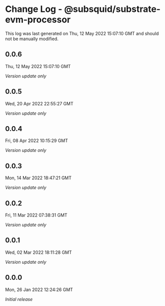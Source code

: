 # Change Log - @subsquid/substrate-evm-processor

This log was last generated on Thu, 12 May 2022 15:07:10 GMT and should not be manually modified.

## 0.0.6
Thu, 12 May 2022 15:07:10 GMT

_Version update only_

## 0.0.5
Wed, 20 Apr 2022 22:55:27 GMT

_Version update only_

## 0.0.4
Fri, 08 Apr 2022 10:15:29 GMT

_Version update only_

## 0.0.3
Mon, 14 Mar 2022 18:47:21 GMT

_Version update only_

## 0.0.2
Fri, 11 Mar 2022 07:38:31 GMT

_Version update only_

## 0.0.1
Wed, 02 Mar 2022 18:11:28 GMT

_Version update only_

## 0.0.0
Mon, 26 Jan 2022 12:24:26 GMT

_Initial release_

